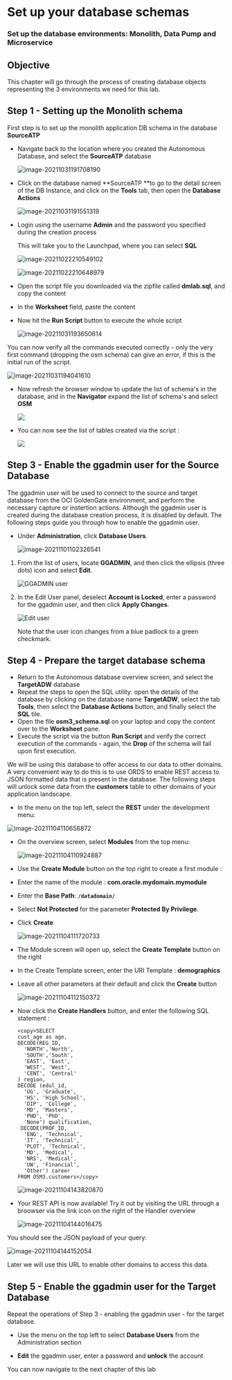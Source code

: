 # Set up your database schemas

### Set up the database environments: Monolith, Data Pump and Microservice



## Objective

This chapter will go through the process of creating database objects representing the 3 environments we need for this lab.



## Step 1 - Setting up the Monolith schema

First step is to set up the monolith application DB schema in the database **SourceATP**

- Navigate back to the location where you created the Autonomous Database, and select the **SourceATP** database

  ![image-20211031191708190](images/image-20211031191708190.png)

  

- Click on the database named **SourceATP **to go to the detail screen of the DB Instance, 
  and click on the **Tools** tab, then open the **Database Actions**

  ![image-20211031191551319](images/image-20211031191551319.png)

  

- Login using the username **Admin** and the password you specified during the creation process

  This will take you to the Launchpad, where you can select **SQL**

  ![image-20211022210549102](images/image-20211022210549102.png)

  

  ![image-20211022210648979](images/image-20211022210648979.png)



- Open the script file you downloaded via the zipfile called **dmlab.sql**, and copy the content 

- In the **Worksheet** field, paste the content

- Now hit the **Run Script** button to execute the whole script

  ![image-20211031193650614](images/image-20211031193650614.png)

You can now verify all the commands executed correctly - only the very first command (dropping the osm schema) can give an error, if this is the initial run of the script.

![image-20211031194041610](images/image-20211031194041610.png)

- Now refresh the browser window to update the list of schema's in the database, and in the **Navigator** expand the list of schema's and select **OSM**

  ![](images/image-20211031194344348.png)

- You can now see the list of tables created via the script :

  ![](images/image-20211031194544340.png)





## Step 3 - Enable the ggadmin user for the Source Database

The ggadmin user will be used to connect to the source and target database from the OCI GoldenGate environment, and perform the necessary capture or instertion actions.  Although the ggadmin user is created during the database creation process, it is disabled by default. The following steps guide you through how to enable the ggadmin user.

- Under **Administration**, click **Database Users**.

  ![image-20211101102326541](images/image-20211101102326541.png)

1. From the list of users, locate **GGADMIN**, and then click the ellipsis (three dots) icon and select **Edit**.

   ![GGADMIN user](images/02-06-locked.png)

2. In the Edit User panel, deselect **Account is Locked**, enter a password for the ggadmin user, and then click **Apply Changes**.

   ![Edit user](images/02-07-edit.png)

   Note that the user icon changes from a blue padlock to a green checkmark.





## Step 4 - Prepare the target database schema

- Return to the Autonomous database overview screen, and select the **TargetADW** database
- Repeat the steps to open the SQL utility: open the details of the database by clicking on the database name **TargetADW**, select the tab **Tools**, then select the **Database Actions** button, and finally select the **SQL** tile.
- Open the file **osm3_schema.sql** on your laptop and copy the content over to the **Worksheet** pane.
- Execute the script via the button **Run Script** and verify the correct execution of the commands - again, the **Drop** of the schema will fail upon first execution.

We will be using this database to offer access to our data to other domains.  A very convenient way to do this is to use ORDS to enable REST access to JSON formatted data that is present in the database.  The following steps will unlock some data from the **customers** table to other domains of your application landscape.

-  In the menu on the top left, select the **REST** under the development menu:

  ![image-20211104110656872](images/image-20211104110656872.png)

- On the overview screen, select **Modules** from the top menu:

  ![image-20211104110924887](images/image-20211104110924887.png)

- Use the **Create Module** button on the top right to create a first module :

- Enter the name of the module : **com.oracle.mydomain.mymodule**

- Enter the **Base Path**: **`/datadomain/`**

- Select **Not Protected** for the parameter **Protected By Privilege**.  

- Click **Create**

  ![image-20211104111720733](images/image-20211104111720733.png)

- The Module screen will open up, select the **Create Template** button on the right

- In the Create Template screen, enter the URI Template : **demographics**

- Leave all other parameters at their default and click the **Create** button

  ![image-20211104112150372](images/image-20211104112150372.png)

- Now click the **Create Handlers** button, and enter the following SQL statement :

  ```
  <copy>SELECT
  cust_age as age,
  DECODE(REG_ID,
    'NORTH','North',
    'SOUTH','South',
    'EAST', 'East',
    'WEST', 'West',
    'CENT', 'Central'
  ) region,
  DECODE (edul_id,
    'UG', 'Graduate',
    'HS', 'High School',
    'DIP', 'College',
    'MD', 'Masters',
    'PHD', 'PhD',
    'None') qualification,
   DECODE(PROF_ID,
    'ENG', 'Technical',
    'IT', 'Technical',
    'PLOT', 'Technical',
    'MD', 'Medical',
    'NRS', 'Medical',
    'UW', 'Financial',
    'Other') career
  FROM OSM3.customers</copy>
  ```
  
  ![image-20211104143820870](images/image-20211104143820870.png)

- Your REST API is now available! Try it out by visiting the URL through a broowser via the link icon on the right of the Handler overview

  ![image-20211104144016475](images/image-20211104144016475.png)

You should see the JSON payload of your query:

![image-20211104144152054](images/image-20211104144152054.png)

Later we will use this URL to enable other domains to access this data.



## Step 5 - Enable the ggadmin user for the Target Database

Repeat the operations of Step 3 - enabling the ggadmin user - for the target database.

- Use the menu on the top left to select **Database Users** from the Administration section

- **Edit** the ggadmin user, enter a password and **unlock** the account

  



You can now navigate to the next chapter of this lab

